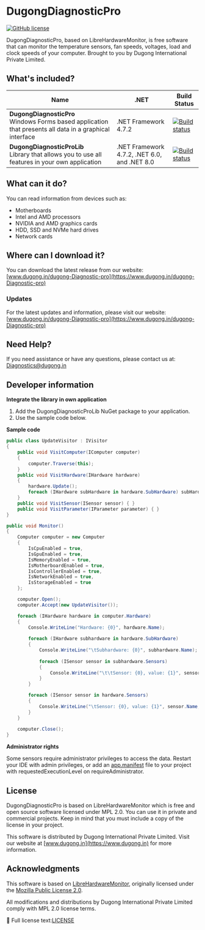 # DugongDiagnosticPro
[![GitHub license](https://img.shields.io/github/license/LibreHardwareMonitor/LibreHardwareMonitor)](https://github.com/LibreHardwareMonitor/LibreHardwareMonitor/blob/master/LICENSE)

DugongDiagnosticPro, based on LibreHardwareMonitor, is free software that can monitor the temperature sensors, fan speeds, voltages, load and clock speeds of your computer. Brought to you by Dugong International Private Limited.

## What's included?
| Name| .NET | Build Status |
| --- | --- | --- | 
| **DugongDiagnosticPro** <br /> Windows Forms based application that presents all data in a graphical interface | .NET Framework 4.7.2 | [![Build status](https://img.shields.io/badge/build-stable-brightgreen)]() | 
| **DugongDiagnosticProLib** <br /> Library that allows you to use all features in your own application | .NET Framework 4.7.2, .NET 6.0, and .NET 8.0 | [![Build status](https://img.shields.io/badge/build-stable-brightgreen)]() | 

## What can it do?
You can read information from devices such as:
- Motherboards
- Intel and AMD processors
- NVIDIA and AMD graphics cards
- HDD, SSD and NVMe hard drives
- Network cards

## Where can I download it?
You can download the latest release from our website: [www.dugong.in/dugong-Diagnostic-pro](https://www.dugong.in/dugong-Diagnostic-pro)

### Updates
For the latest updates and information, please visit our website: [www.dugong.in/dugong-Diagnostic-pro](https://www.dugong.in/dugong-Diagnostic-pro)

## Need Help?
If you need assistance or have any questions, please contact us at: [Diagnostics@dugong.in](mailto:Diagnostics@dugong.in)

## Developer information
**Integrate the library in own application**
1. Add the DugongDiagnosticProLib NuGet package to your application.
2. Use the sample code below.


**Sample code**
```c#
public class UpdateVisitor : IVisitor
{
    public void VisitComputer(IComputer computer)
    {
        computer.Traverse(this);
    }
    public void VisitHardware(IHardware hardware)
    {
        hardware.Update();
        foreach (IHardware subHardware in hardware.SubHardware) subHardware.Accept(this);
    }
    public void VisitSensor(ISensor sensor) { }
    public void VisitParameter(IParameter parameter) { }
}

public void Monitor()
{
    Computer computer = new Computer
    {
        IsCpuEnabled = true,
        IsGpuEnabled = true,
        IsMemoryEnabled = true,
        IsMotherboardEnabled = true,
        IsControllerEnabled = true,
        IsNetworkEnabled = true,
        IsStorageEnabled = true
    };

    computer.Open();
    computer.Accept(new UpdateVisitor());

    foreach (IHardware hardware in computer.Hardware)
    {
        Console.WriteLine("Hardware: {0}", hardware.Name);
        
        foreach (IHardware subhardware in hardware.SubHardware)
        {
            Console.WriteLine("\tSubhardware: {0}", subhardware.Name);
            
            foreach (ISensor sensor in subhardware.Sensors)
            {
                Console.WriteLine("\t\tSensor: {0}, value: {1}", sensor.Name, sensor.Value);
            }
        }

        foreach (ISensor sensor in hardware.Sensors)
        {
            Console.WriteLine("\tSensor: {0}, value: {1}", sensor.Name, sensor.Value);
        }
    }
    
    computer.Close();
}
```

**Administrator rights**

Some sensors require administrator privileges to access the data. Restart your IDE with admin privileges, or add an [app.manifest](https://learn.microsoft.com/en-us/windows/win32/sbscs/application-manifests) file to your project with requestedExecutionLevel on requireAdministrator.


## License
DugongDiagnosticPro is based on LibreHardwareMonitor which is free and open source software licensed under MPL 2.0. You can use it in private and commercial projects. Keep in mind that you must include a copy of the license in your project.

This software is distributed by Dugong International Private Limited. Visit our website at [www.dugong.in](https://www.dugong.in) for more information.


## Acknowledgments

This software is based on [LibreHardwareMonitor](https://github.com/LibreHardwareMonitor/LibreHardwareMonitor), originally licensed under the [Mozilla Public License 2.0](https://www.mozilla.org/MPL/2.0/).

All modifications and distributions by Dugong International Private Limited comply with MPL 2.0 license terms.

🔗 Full license text:[LICENSE](./Licenses/License.html)

